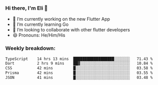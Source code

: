 ### Hi there, I'm Eli 👋
- 🔭 I’m currently working on the new Flutter App
- 🌱 I’m currently learning Go
- 🦄 I’m looking to collaborate with other flutter developers
- 😄 Pronouns: He/Him/His

### Weekly breakdown:
<!--START_SECTION:waka-->

```txt
TypeScript    14 hrs 13 mins  ██████████████████░░░░░░░   71.43 %
Dart          2 hrs 9 mins    ██▓░░░░░░░░░░░░░░░░░░░░░░   10.84 %
CSS           42 mins         █░░░░░░░░░░░░░░░░░░░░░░░░   03.58 %
Prisma        42 mins         █░░░░░░░░░░░░░░░░░░░░░░░░   03.55 %
JSON          41 mins         █░░░░░░░░░░░░░░░░░░░░░░░░   03.48 %
```

<!--END_SECTION:waka-->
